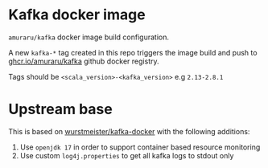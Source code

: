 # Kafka docker image

`amuraru/kafka` docker image build configuration.

A new `kafka-*` tag created in this repo triggers the image build and push to [ghcr.io/amuraru/kafka](https://github.com/amuraru/docker-kafka/pkgs/container/kafka) github docker registry.

Tags should be `<scala_version>-<kafka_version>` e.g `2.13-2.8.1`

# Upstream base

This is based on [wurstmeister/kafka-docker](https://github.com/wurstmeister/kafka-docker) with the following additions:
1. Use `openjdk 17` in order to support container based resource monitoring
2. Use custom `log4j.properties` to get all kafka logs to stdout only
